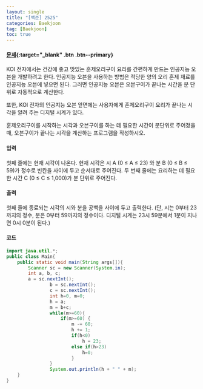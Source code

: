 ```yaml
---
layout: single
title: "[백준] 2525"
categories: Baekjoon
tag: [Baekjoon]
toc: true
---
```


#### [문제](https://www.acmicpc.net/problem/2525){:target="\_blank" .btn .btn--primary}

KOI 전자에서는 건강에 좋고 맛있는 훈제오리구이 요리를 간편하게 만드는 인공지능 오븐을 개발하려고 한다. 인공지능 오븐을 사용하는 방법은 적당한 양의 오리 훈제 재료를 인공지능 오븐에 넣으면 된다. 그러면 인공지능 오븐은 오븐구이가 끝나는 시간을 분 단위로 자동적으로 계산한다.

또한, KOI 전자의 인공지능 오븐 앞면에는 사용자에게 훈제오리구이 요리가 끝나는 시각을 알려 주는 디지털 시계가 있다.

훈제오리구이를 시작하는 시각과 오븐구이를 하는 데 필요한 시간이 분단위로 주어졌을 때, 오븐구이가 끝나는 시각을 계산하는 프로그램을 작성하시오.

#### 입력

첫째 줄에는 현재 시각이 나온다. 현재 시각은 시 A (0 ≤ A ≤ 23) 와 분 B (0 ≤ B ≤ 59)가 정수로 빈칸을 사이에 두고 순서대로 주어진다. 두 번째 줄에는 요리하는 데 필요한 시간 C (0 ≤ C ≤ 1,000)가 분 단위로 주어진다.

#### 출력

첫째 줄에 종료되는 시각의 시와 분을 공백을 사이에 두고 출력한다. (단, 시는 0부터 23까지의 정수, 분은 0부터 59까지의 정수이다. 디지털 시계는 23시 59분에서 1분이 지나면 0시 0분이 된다.)

#### 코드

```java
import java.util.*;
public class Main{
	public static void main(String args[]){
		Scanner sc = new Scanner(System.in);
		int a, b, c;
		a = sc.nextInt();
                b = sc.nextInt();
                c = sc.nextInt();
                int h=0, m=0;
                h = a;
                m = b+c;
                while(m>=60){
                    if(m>=60) {
                        m -= 60;
                        h += 1;
                        if(h<0)
                            h = 23;
                        else if(h>23)
                            h=0;
                        }
                }
                System.out.println(h + " " + m);
	}
}
```

